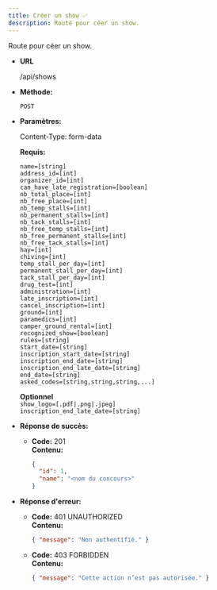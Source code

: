 ```yaml
---
title: Créer un show ✅
description: Route pour céer un show.
---
```


Route pour céer un show.

* **URL**

  /api/shows

* **Méthode:**
  
  `POST`

* **Paramètres:**

  Content-Type: form-data

  **Requis:**
 
    `name=[string]`<br>
    `address_id=[int]`<br>
    `organizer_id=[int]`<br>
    `can_have_late_registration=[boolean]`<br>
    `nb_total_place=[int]`<br>
    `nb_free_place=[int]`<br>
    `nb_temp_stalls=[int]`<br>
    `nb_permanent_stalls=[int]`<br>
    `nb_tack_stalls=[int]`<br>
    `nb_free_temp_stalls=[int]`<br>
    `nb_free_permanent_stalls=[int]`<br>
    `nb_free_tack_stalls=[int]`<br>
    `hay=[int]`<br>
    `chiving=[int]`<br>
    `temp_stall_per_day=[int]`<br>
    `permanent_stall_per_day=[int]`<br>
    `tack_stall_per_day=[int]`<br>
    `drug_test=[int]`<br>
    `administration=[int]`<br>
    `late_inscription=[int]`<br>
    `cancel_inscription=[int]`<br>
    `ground=[int]`<br>
    `paramedics=[int]`<br>
    `camper_ground_rental=[int]`<br>
    `recognized_show=[boolean]`<br>
    `rules=[string]`<br>
    `start_date=[string]`<br>
    `inscription_start_date=[string]`<br>
    `inscription_end_date=[string]`<br>
    `inscription_end_late_date=[string]`<br>
    `end_date=[string]`<br>
    `asked_codes=[string,string,string,...]`<br>

  **Optionnel**<br>
    `show_logo=[.pdf|.png|.jpeg]`<br>
    `inscription_end_late_date=[string]`<br>
   
* **Réponse de succès:**
  
  * **Code:** 201 <br />
    **Contenu:** 
    ```json
    {
      "id": 1,
      "name": "<nom du concours>"
    }
    ```

* **Réponse d'erreur:**

  * **Code:** 401 UNAUTHORIZED <br />
      **Contenu:** 
      ```json
      { "message": "Non authentifié." }
      ```

  * **Code:** 403 FORBIDDEN <br />
    **Contenu:** 
    ```json
    { "message": "Cette action n’est pas autorisée." }
    ```
